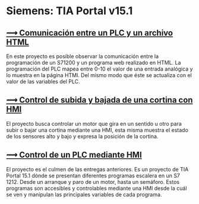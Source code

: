 # Siemens: TIA Portal v15.1

 ## [⟿ Comunicación entre un PLC y un archivo HTML](/Software/Siemens_TIAPortal/Comunicaci%C3%B3n_PLC_HTML/)
En este proyecto es posible observar la comunicación entre la programación de un S71200 y un programa web realizado en HTML. La programación del PLC mapea entre 0-10 el valor de una entrada analógica y lo muestra en la página HTMl. Del mismo modo que éste se actualiza con el valor de las variables del PLC.

 ## [⟿ Control de subida y bajada de una cortina con HMI](/Software/Siemens_TIAPortal/Subida_Bajada_Cortina_con_HMI/)
El proyecto busca controlar un motor que gira en un sentido u otro para subir o bajar una cortina mediante una HMI, esta misma muestra el estado de los sensores alto y bajo y expresa la posición de la cortina.

## [⟿ Control de un PLC mediante HMI](/Software/Siemens_TIAPortal/Control_PLC_con_HMI/)
El proyecto es el culmen de las entregas anteriores. Es un proyecto de TIA Portal 15.1 dónde se presentan diferentes programas escalera en un S7 1212. Desde un arranque y paro de un motor, hasta un semáforo. Estos programas son accesibles y controlables mediante una HMI desde la cuál se ven y manipulan las principales variables de cada programa.